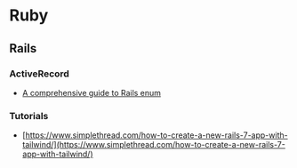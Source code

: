 # Ruby

## Rails

### ActiveRecord

- [A comprehensive guide to Rails enum](https://dev.to/junko911/a-comprehensive-guide-to-rails-enum-5a07)

### Tutorials

- [https://www.simplethread.com/how-to-create-a-new-rails-7-app-with-tailwind/](https://www.simplethread.com/how-to-create-a-new-rails-7-app-with-tailwind/)
